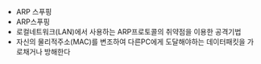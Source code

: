 ﻿- ARP 스푸핑
- ARP스푸핑
- 로컬네트워크(LAN)에서 사용하는 ARP프로토콜의 취약점을 이용한 공격기법
- 자신의 물리적주소(MAC)를 변조하여 다른PC에게 도달해야하는 데이터패킷을 가로채거나 방해한다
